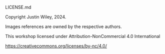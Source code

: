 LICENSE.md

Copyright Justin Wiley, 2024.

Images references are owned by the respective authors.

This workshop licensed under Attribution-NonCommercial 4.0 International

https://creativecommons.org/licenses/by-nc/4.0/